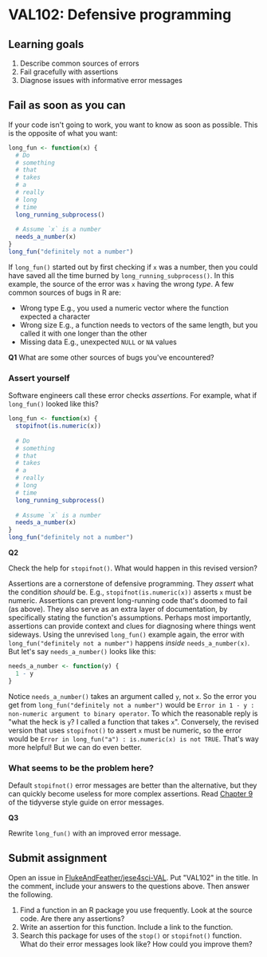 # VAL102: Defensive programming

## Learning goals

1.  Describe common sources of errors
2.  Fail gracefully with assertions
3.  Diagnose issues with informative error messages

## Fail as soon as you can

If your code isn't going to work, you want to know as soon as possible. This is the opposite of what you want:

```r
long_fun <- function(x) {
  # Do
  # something
  # that 
  # takes
  # a
  # really
  # long
  # time
  long_running_subprocess()
  
  # Assume `x` is a number
  needs_a_number(x)
}
long_fun("definitely not a number")
```

If `long_fun()` started out by first checking if `x` was a number, then you could have saved all the time burned by `long_running_subprocess()`. In this example, the source of the error was `x` having the wrong _type_. A few common sources of bugs in R are:

- Wrong type
  E.g., you used a numeric vector where the function expected a character
- Wrong size
  E.g., a function needs to vectors of the same length, but you called it with one longer than the other
- Missing data
  E.g., unexpected `NULL` or `NA` values 

**Q1**
What are some other sources of bugs you've encountered? 

### Assert yourself

Software engineers call these error checks _assertions_. For example, what if `long_fun()` looked like this?

```r
long_fun <- function(x) {
  stopifnot(is.numeric(x))
  
  # Do
  # something
  # that 
  # takes
  # a
  # really
  # long
  # time
  long_running_subprocess()
  
  # Assume `x` is a number
  needs_a_number(x)
}
long_fun("definitely not a number")
```

**Q2**

Check the help for `stopifnot()`. What would happen in this revised version?

Assertions are a cornerstone of defensive programming. They _assert_ what the condition _should_ be. E.g., `stopifnot(is.numeric(x))` asserts `x` must be numeric. Assertions can prevent long-running code that's doomed to fail (as above). They also serve as an extra layer of documentation, by specifically stating the function's assumptions. Perhaps most importantly, assertions can provide context and clues for diagnosing where things went sideways. Using the unrevised `long_fun()` example again, the error with `long_fun("definitely not a number")` happens _inside_ `needs_a_number(x)`. But let's say `needs_a_number()` looks like this:

```r
needs_a_number <- function(y) {
  1 - y
}
```

Notice `needs_a_number()` takes an argument called `y`, not `x`. So the error you get from `long_fun("definitely not a number")` would be `Error in 1 - y : non-numeric argument to binary operator`. To which the reasonable reply is "what the heck is `y`? I called a function that takes `x`". Conversely, the revised version that uses `stopifnot()` to assert `x` must be numeric, so the error would be `Error in long_fun("a") : is.numeric(x) is not TRUE`. That's way more helpful! But we can do even better.

### What seems to be the problem here?

Default `stopifnot()` error messages are better than the alternative, but they can quickly become useless for more complex assertions. Read [Chapter 9](https://style.tidyverse.org/error-messages.html) of the tidyverse style guide on error messages. 

**Q3**

Rewrite `long_fun()` with an improved error message.

## Submit assignment

Open an issue in [FlukeAndFeather/jese4sci-VAL](https://github.com/FlukeAndFeather/jese4sci-VAL). Put "VAL102" in the title. In the comment, include your answers to the questions above. Then answer the following.

1.  Find a function in an R package you use frequently. Look at the source code. Are there any assertions?
2.  Write an assertion for this function. Include a link to the function.
3.  Search this package for uses of the `stop()` or `stopifnot()` function. What do their error messages look like? How could you improve them?
